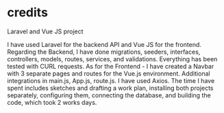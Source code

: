 # credits
Laravel and Vue JS project 

 I have used Laravel for the backend API and Vue JS for the frontend. 
 Regarding the Backend, I have done migrations, seeders, interfaces, controllers, models, routes, 
 services, and validations. Everything has been tested with CURL requests. 
 As for the Frontend - I have created a Navbar with 3 separate pages and routes for the 
 Vue.js environment. Additional integrations in main.js, App.js, route.js. I have used Axios. 
 The time I have spent includes sketches and drafting a work plan, installing both projects separately, 
 configuring them, connecting the database, and building the code, which took 2 works days.
